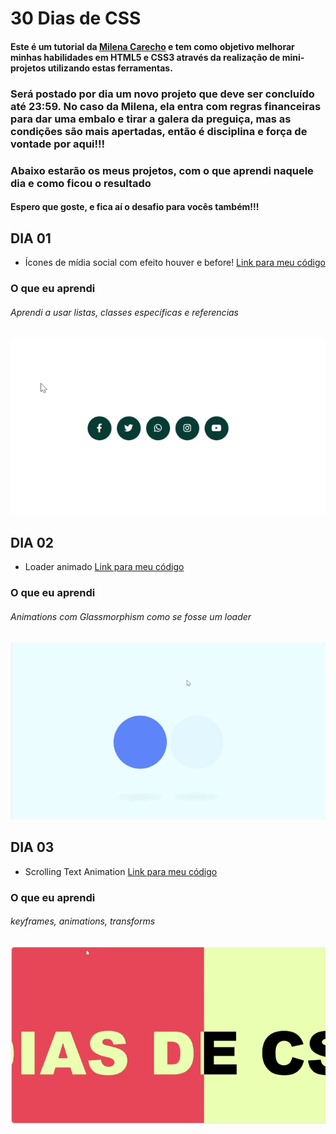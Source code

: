 # 30 Dias de CSS
#### Este é um tutorial da <a href="https://github.com/MilenaCarecho">Milena Carecho</a> e tem como objetivo melhorar minhas habilidades em HTML5 e CSS3 através da realização de mini-projetos utilizando estas ferramentas.
### Será postado por dia um novo projeto que deve ser concluído até 23:59. No caso da Milena, ela entra com regras financeiras para dar uma embalo e tirar a galera da preguiça, mas as condições são mais apertadas, então é disciplina e força de vontade por aqui!!!

### Abaixo estarão os meus projetos, com o que aprendi naquele dia e como ficou o resultado
#### Espero que goste, e fica aí o desafio para vocês também!!!

## DIA 01
* Ícones de mídia social com efeito houver e before! <a href="https://github.com/thaycelidonio/30DiasDeCss/tree/main/desafios/dia-01">Link para meu código</a>
### O que eu aprendi
###### Aprendi a usar listas, classes específicas e referencias
![dia 01](https://github.com/thaycelidonio/30DiasDeCss/blob/main/desafios/dia-01/Dia1.gif)

## DIA 02
* Loader animado <a href="https://github.com/thaycelidonio/30DiasDeCss/tree/main/desafios/dia-02">Link para meu código</a>
### O que eu aprendi
###### Animations com Glassmorphism como se fosse um loader
![dia 02](https://github.com/thaycelidonio/30DiasDeCss/blob/main/desafios/dia-02/dia-02.gif)

## DIA 03
* Scrolling Text Animation <a href="https://github.com/thaycelidonio/30DiasDeCss/tree/main/desafios/dia-03">Link para meu código</a>
### O que eu aprendi
###### keyframes, animations, transforms
![dia 03](https://github.com/thaycelidonio/30DiasDeCss/blob/main/desafios/dia-03/Dia03.gif)

